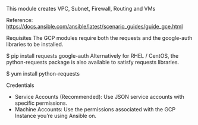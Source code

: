This module creates VPC, Subnet, Firewall, Routing and VMs

Reference: https://docs.ansible.com/ansible/latest/scenario_guides/guide_gce.html

Requisites
The GCP modules require both the requests and the google-auth libraries to be installed.

$ pip install requests google-auth
Alternatively for RHEL / CentOS, the python-requests package is also available to satisfy requests libraries.

$ yum install python-requests


Credentials
- Service Accounts (Recommended): Use JSON service accounts with specific permissions.
- Machine Accounts: Use the permissions associated with the GCP Instance you’re using Ansible on.
